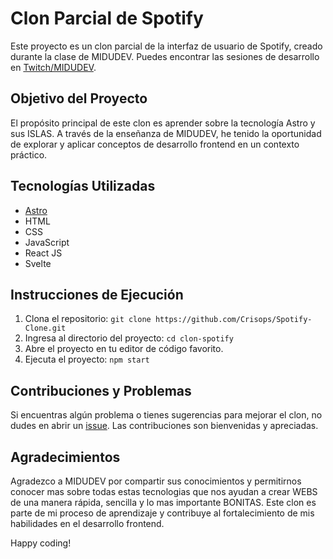 # Clon Parcial de Spotify

Este proyecto es un clon parcial de la interfaz de usuario de Spotify, creado durante la clase de MIDUDEV. Puedes encontrar las sesiones de desarrollo en [Twitch/MIDUDEV](https://www.twitch.tv/midudev).

## Objetivo del Proyecto

El propósito principal de este clon es aprender sobre la tecnología Astro y sus ISLAS. A través de la enseñanza de MIDUDEV, he tenido la oportunidad de explorar y aplicar conceptos de desarrollo frontend en un contexto práctico.

## Tecnologías Utilizadas

- [Astro](https://astro.build/)
- HTML
- CSS
- JavaScript
- React JS
- Svelte

## Instrucciones de Ejecución

1. Clona el repositorio: `git clone https://github.com/Crisops/Spotify-Clone.git`
2. Ingresa al directorio del proyecto: `cd clon-spotify`
3. Abre el proyecto en tu editor de código favorito.
4. Ejecuta el proyecto: `npm start`

## Contribuciones y Problemas

Si encuentras algún problema o tienes sugerencias para mejorar el clon, no dudes en abrir un [issue](https://github.com/midudev/spotify-twitch-clone/issues). Las contribuciones son bienvenidas y apreciadas.

## Agradecimientos

Agradezco a MIDUDEV por compartir sus conocimientos y permitirnos conocer mas sobre todas estas tecnologias que nos ayudan a crear WEBS de una manera rápida, sencilla y lo mas importante BONITAS. Este clon es parte de mi proceso de aprendizaje y contribuye al fortalecimiento de mis habilidades en el desarrollo frontend.

Happy coding!

